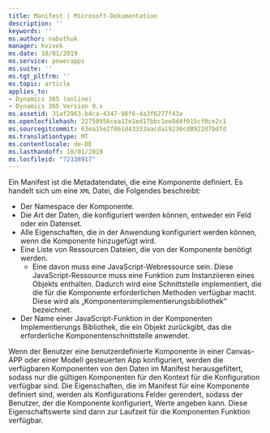 ```yaml
---
title: Manifest | Microsoft-Dokumentation
description: ''
keywords: ''
ms.author: nabuthuk
manager: kvivek
ms.date: 10/01/2019
ms.service: powerapps
ms.suite: ''
ms.tgt_pltfrm: ''
ms.topic: article
applies_to:
- Dynamics 365 (online)
- Dynamics 365 Version 9.x
ms.assetid: 31af2963-b4ca-4347-98f6-4a3f6277f43a
ms.openlocfilehash: 22750956cea12e1ed17bbc1ee8d4f015cf0ce2c1
ms.sourcegitcommit: 63ea15e2f861d43333aacda19230cd8922d7bdfd
ms.translationtype: MT
ms.contentlocale: de-DE
ms.lasthandoff: 10/01/2019
ms.locfileid: "72338917"
---
```

Ein Manifest ist die Metadatendatei, die eine Komponente definiert. Es handelt sich um eine `XML` Datei, die Folgendes beschreibt:

- Der Namespace der Komponente.
- Die Art der Daten, die konfiguriert werden können, entweder ein Feld oder ein Datenset.
- Alle Eigenschaften, die in der Anwendung konfiguriert werden können, wenn die Komponente hinzugefügt wird.
- Eine Liste von Ressourcen Dateien, die von der Komponente benötigt werden. 
  - Eine davon muss eine JavaScript-Webressource sein. Diese JavaScript-Ressource muss eine Funktion zum Instanziieren eines Objekts enthalten. Dadurch wird eine Schnittstelle implementiert, die die für die Komponente erforderlichen Methoden verfügbar macht. Diese wird als „Komponentenimplementierungsbibliothek“ bezeichnet.
- Der Name einer JavaScript-Funktion in der Komponenten Implementierungs Bibliothek, die ein Objekt zurückgibt, das die erforderliche Komponentenschnittstelle anwendet.

Wenn der Benutzer eine benutzerdefinierte Komponente in einer Canvas-APP oder einer Modell gesteuerten App konfiguriert, werden die verfügbaren Komponenten von den Daten im Manifest herausgefiltert, sodass nur die gültigen Komponenten für den Kontext für die Konfiguration verfügbar sind. Die Eigenschaften, die im Manifest für eine Komponente definiert sind, werden als Konfigurations Felder gerendert, sodass der Benutzer, der die Komponente konfiguriert, Werte angeben kann. Diese Eigenschaftswerte sind dann zur Laufzeit für die Komponenten Funktion verfügbar.
